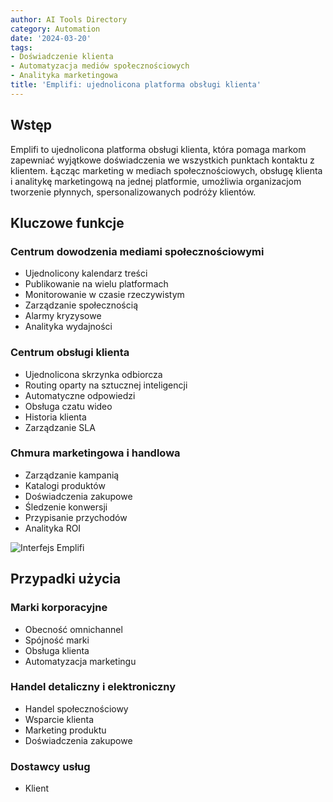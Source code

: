 ```yaml
---
author: AI Tools Directory
category: Automation
date: '2024-03-20'
tags:
- Doświadczenie klienta
- Automatyzacja mediów społecznościowych
- Analityka marketingowa
title: 'Emplifi: ujednolicona platforma obsługi klienta'
---
```


## Wstęp

Emplifi to ujednolicona platforma obsługi klienta, która pomaga markom zapewniać wyjątkowe doświadczenia we wszystkich punktach kontaktu z klientem. Łącząc marketing w mediach społecznościowych, obsługę klienta i analitykę marketingową na jednej platformie, umożliwia organizacjom tworzenie płynnych, spersonalizowanych podróży klientów.

## Kluczowe funkcje

### Centrum dowodzenia mediami społecznościowymi
- Ujednolicony kalendarz treści
- Publikowanie na wielu platformach
- Monitorowanie w czasie rzeczywistym
- Zarządzanie społecznością
- Alarmy kryzysowe
- Analityka wydajności

### Centrum obsługi klienta
- Ujednolicona skrzynka odbiorcza
- Routing oparty na sztucznej inteligencji
- Automatyczne odpowiedzi
- Obsługa czatu wideo
- Historia klienta
- Zarządzanie SLA

### Chmura marketingowa i handlowa
- Zarządzanie kampanią
- Katalogi produktów
- Doświadczenia zakupowe
- Śledzenie konwersji
- Przypisanie przychodów
- Analityka ROI

![Interfejs Emplifi](/imgs/emplifi/interface.jpg)

## Przypadki użycia

### Marki korporacyjne
- Obecność omnichannel
- Spójność marki
- Obsługa klienta
- Automatyzacja marketingu

### Handel detaliczny i elektroniczny
- Handel społecznościowy
- Wsparcie klienta
- Marketing produktu
- Doświadczenia zakupowe

### Dostawcy usług
- Klient